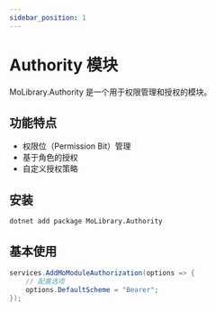 ```yaml
---
sidebar_position: 1
---
```


# Authority 模块

MoLibrary.Authority 是一个用于权限管理和授权的模块。

## 功能特点

- 权限位（Permission Bit）管理
- 基于角色的授权
- 自定义授权策略

## 安装

```bash
dotnet add package MoLibrary.Authority
```

## 基本使用

```csharp
services.AddMoModuleAuthorization(options => {
    // 配置选项
    options.DefaultScheme = "Bearer";
});
```
